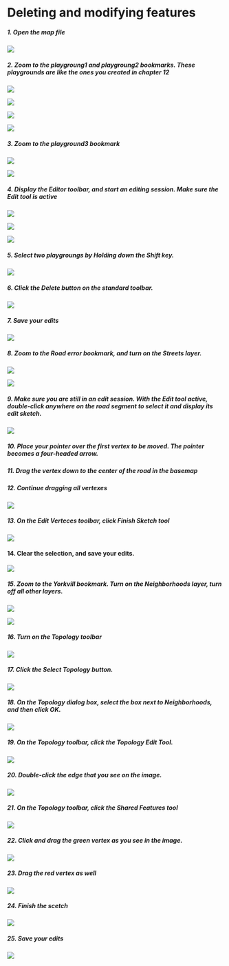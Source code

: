 # Deleting and modifying features

##### 1. Open the map file
![](./img/ArcGis-13a-01.png)

##### 2. Zoom to the playgroung1 and playgroung2 bookmarks. These playgrounds are like the ones you created in chapter 12

![](./img/ArcGis-13a-02.png)

![](./img/ArcGis-13a-03.png)

![](./img/ArcGis-13a-04.png)

![](./img/ArcGis-13a-05.png)

##### 3. Zoom to the playground3 bookmark

![](./img/ArcGis-13a-06.png)

![](./img/ArcGis-13a-07.png)

##### 4. Display the Editor toolbar, and start an editing session. Make sure the Edit tool is active

![](./img/ArcGis-13a-08.png)

![](./img/ArcGis-13a-09.png)

![](./img/ArcGis-13a-10.png)

##### 5. Select two playgroungs by Holding down the Shift key.

![](./img/ArcGis-13a-11.png)

##### 6. Click the Delete button on the standard toolbar.

![](./img/ArcGis-13a-12.png)

##### 7. Save your edits

![](./img/ArcGis-13a-13.png)

##### 8. Zoom to the Road error bookmark, and turn on the Streets layer.

![](./img/ArcGis-13a-14.png)

![](./img/ArcGis-13a-15.png)

##### 9. Make sure you are still in an edit session. With the Edit tool active, double-click anywhere on the road segment to select it and display its edit sketch.

![](./img/ArcGis-13a-16.png)

##### 10. Place your pointer over the first vertex to be moved. The pointer becomes a four-headed arrow.

##### 11. Drag the vertex down to the center of the road in the basemap

##### 12. Continue dragging all vertexes

![](./img/ArcGis-13a-17.png)

##### 13. On the Edit Verteces toolbar, click Finish Sketch tool

![](./img/ArcGis-13a-18.png)

#### 14. Clear the selection, and save your edits.

![](./img/ArcGis-13a-19.png)

##### 15. Zoom to the Yorkvill bookmark. Turn on the Neighborhoods layer, turn off all other layers.

![](./img/ArcGis-13a-20.png)

![](./img/ArcGis-13a-21.png)

##### 16. Turn on the Topology toolbar

![](./img/ArcGis-13a-22.png)

##### 17. Click the Select Topology button.

![](./img/ArcGis-13a-23.png)

##### 18. On the Topology dialog box, select the box next to Neighborhoods, and then click OK.

![](./img/ArcGis-13a-24.png)

##### 19. On the Topology toolbar, click the Topology Edit Tool.

![](./img/ArcGis-13a-25.png)

##### 20. Double-click the edge that you see on the image.

![](./img/ArcGis-13a-26.png)

##### 21. On the Topology toolbar, click the Shared Features tool

![](./img/ArcGis-13a-27.png)

##### 22. Click and drag the green vertex as you see in the image.

![](./img/ArcGis-13a-28.png)

##### 23. Drag the red vertex as well

![](./img/ArcGis-13a-29.png)

##### 24. Finish the scetch

![](./img/ArcGis-13a-30.png)

##### 25. Save your edits

![](./img/ArcGis-13a-31.png)







